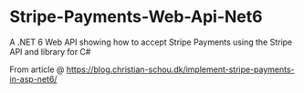 # Stripe-Payments-Web-Api-Net6
A .NET 6 Web API showing how to accept Stripe Payments using the Stripe API and library for C#



From article @ https://blog.christian-schou.dk/implement-stripe-payments-in-asp-net6/
